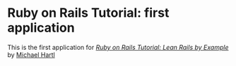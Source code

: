 # Ruby on Rails Tutorial: first application

This is the first application for
[*Ruby on Rails Tutorial: Lean Rails by Example*](http://railstutorial.org/)
by [Michael Hartl](http://michaelhartl.com/)